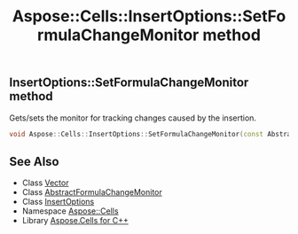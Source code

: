﻿---
title: Aspose::Cells::InsertOptions::SetFormulaChangeMonitor method
linktitle: SetFormulaChangeMonitor
second_title: Aspose.Cells for C++ API Reference
description: 'Aspose::Cells::InsertOptions::SetFormulaChangeMonitor method. Gets/sets the monitor for tracking changes caused by the insertion in C++.'
type: docs
weight: 1100
url: /cpp/aspose.cells/insertoptions/setformulachangemonitor/
---
## InsertOptions::SetFormulaChangeMonitor method


Gets/sets the monitor for tracking changes caused by the insertion.

```cpp
void Aspose::Cells::InsertOptions::SetFormulaChangeMonitor(const AbstractFormulaChangeMonitor &value)
```

## See Also

* Class [Vector](../../vector/)
* Class [AbstractFormulaChangeMonitor](../../abstractformulachangemonitor/)
* Class [InsertOptions](../)
* Namespace [Aspose::Cells](../../)
* Library [Aspose.Cells for C++](../../../)

